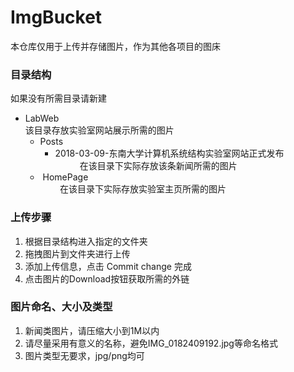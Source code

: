 # ImgBucket
本仓库仅用于上传并存储图片，作为其他各项目的图床
### 目录结构
如果没有所需目录请新建
* LabWeb  
该目录存放实验室网站展示所需的图片 
    *  Posts            
         * 2018-03-09-东南大学计算机系统结构实验室网站正式发布<br>      
         在该目录下实际存放该条新闻所需的图片     
    *  HomePage<br> 
         在该目录下实际存放实验室主页所需的图片    
 
### 上传步骤 
1. 根据目录结构进入指定的文件夹
2. 拖拽图片到文件夹进行上传
3. 添加上传信息，点击 Commit change 完成
4. 点击图片的Download按钮获取所需的外链

### 图片命名、大小及类型
1. 新闻类图片，请压缩大小到1M以内
2. 请尽量采用有意义的名称，避免IMG_0182409192.jpg等命名格式
3. 图片类型无要求，jpg/png均可
